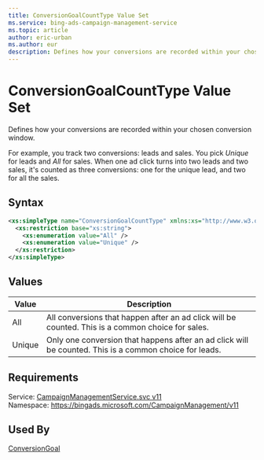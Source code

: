 ```yaml
---
title: ConversionGoalCountType Value Set
ms.service: bing-ads-campaign-management-service
ms.topic: article
author: eric-urban
ms.author: eur
description: Defines how your conversions are recorded within your chosen conversion window.
---
```

# ConversionGoalCountType Value Set
Defines how your conversions are recorded within your chosen conversion window.

For example, you track two conversions: leads and sales. You pick *Unique* for leads and *All* for sales. When one ad click turns into two leads and two sales, it's counted as three conversions: one for the unique lead, and two for all the sales. 

## Syntax
```xml
<xs:simpleType name="ConversionGoalCountType" xmlns:xs="http://www.w3.org/2001/XMLSchema">
  <xs:restriction base="xs:string">
    <xs:enumeration value="All" />
    <xs:enumeration value="Unique" />
  </xs:restriction>
</xs:simpleType>
```

## <a name="values"></a>Values

|Value|Description|
|-----------|---------------|
|<a name="all"></a>All|All conversions that happen after an ad click will be counted. This is a common choice for sales.|
|<a name="unique"></a>Unique|Only one conversion that happens after an ad click will be counted. This is a common choice for leads.|

## Requirements
Service: [CampaignManagementService.svc v11](https://campaign.api.bingads.microsoft.com/Api/Advertiser/CampaignManagement/v11/CampaignManagementService.svc)  
Namespace: https://bingads.microsoft.com/CampaignManagement/v11  

## Used By
[ConversionGoal](conversiongoal.md)  
